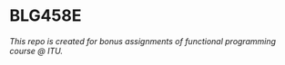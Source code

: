 # BLG458E
###### This repo is created for bonus assignments of functional programming course @ ITU.

